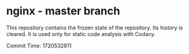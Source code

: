 # nginx - master branch

This repository contains the frozen state of the repository.
Its history is cleared. It is used only for static code
analysis with Codacy.

Commit Time: 1720532811